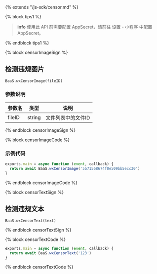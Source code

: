 {% extends "/js-sdk/censor.md" %}

{% block tips1 %}

> **info**
> 使用此 API 前需要配置 AppSecret，请前往 设置 - 小程序 中配置 AppSecret。

{% endblock tips1 %}


{% block censorImageSign %}

## 检测违规图片

`BaaS.wxCensorImage(fileID)`

### 参数说明

| 参数名   | 类型   | 说明     |
|----------|--------|----------|
| fileID | string | 文件列表中的文件ID |

{% endblock censorImageSign %}

{% block censorImageCode %}

### 示例代码
```javascript
exports.main = async function (event, callback) {
  return await BaaS.wxCensorImage('5b71568674f0e509bb5ecc30')
}
```
{% endblock censorImageCode %}


{% block censorTextSign %}

## 检测违规文本

`BaaS.wxCensorText(text)`

{% endblock censorTextSign %}

{% block censorTextCode %}

```javascript
exports.main = async function (event, callback) {
  return await BaaS.wxCensorText('123')
}
```

{% endblock censorTextCode %}